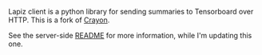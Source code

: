 Lapiz client is a python library for sending summaries to Tensorboard over HTTP. This is a fork of [Crayon](https://github.com/torrvision/crayon).

See the server-side [README](https://github.com/bosr/lapiz) for more information, while I'm updating this one.
